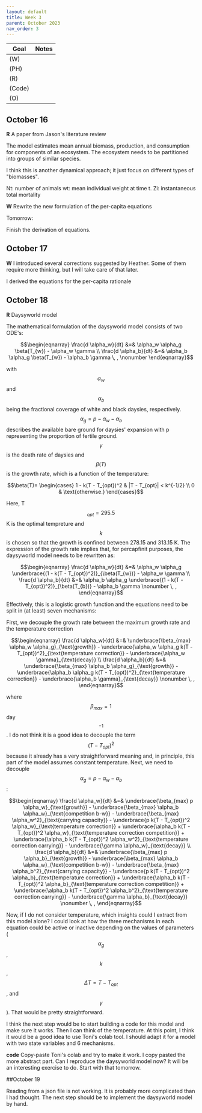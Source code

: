 ```yaml
---
layout: default
title: Week 3
parent: October 2023
nav_order: 3                                                                     
---
```



| Goal | Notes |
| ----------- | ----------- |
|(W)| |
|(PH)| |
|(R)| |
|(Code)| |
|(O)| |


## October 16

**R** A paper from Jason's literature review

The model estimates mean annual biomass, production, and consumption for components of an ecosystem.
The ecosystem needs to be partitioned into groups of similar species.

I think this is another dynamical approach; it just focus on different types of "biomasses".

Nt: number of animals
wt: mean individual weight at time t.
Zi: instantaneous total mortality

**W** Rewrite the new formulation of the per-capita equations

Tomorrow:

Finish the derivation of equations.


## October 17

**W**
I introduced several corrections suggested by Heather. Some of them require more thinking, but I will take care of that later.

I derived the equations for the per-capita rationale


## October 18

**R** Daysyworld model

The mathematical formulation of the daysyworld model consists of two ODE's:

$$\begin{eqnarray}
\frac{d \alpha_w}{dt} &=& \alpha_w \alpha_g \beta(T_{w}) - \alpha_w \gamma \\
\frac{d \alpha_b}{dt} &=& \alpha_b \alpha_g \beta(T_{w}) - \alpha_b \gamma \, , \nonumber
\end{eqnarray}$$

with $$\alpha_w$$ and $$\alpha_b$$ being the fractional coverage of white and black daysies, respectively. $$\alpha_g = p -\alpha_w - \alpha_b$$ describes the available bare ground for daysies' expansion with p representing the proportion of fertile ground.
$$\gamma$$ is the death rate of daysies and $$\beta(T)$$ is the growth rate, which is a function of the temperature:

$$\beta(T)= \begin{cases}
      1 - k(T - T_{opt})^2 & |T - T_{opt}| < k^{-1/2} \\
      0 & \text{otherwise.} 
   \end{cases}$$

Here, T$$_{opt}=295.5$$ K is the optimal tempreture and $$k$$ is chosen so that the growth is confined between 278.15 and 313.15 K. The expression of the growth rate implies that, for percapfinit purposes, the daysyworld model needs to be rewritten as:

$$\begin{eqnarray}
\frac{d \alpha_w}{dt} &=& \alpha_w \alpha_g \underbrace{(1 - k(T - T_{opt})^2)}_{\beta(T_{w})} - \alpha_w \gamma \\
\frac{d \alpha_b}{dt} &=& \alpha_b \alpha_g \underbrace{(1 - k(T - T_{opt})^2)}_{\beta(T_{b})} - \alpha_b \gamma \nonumber \, ,
\end{eqnarray}$$

Effectively, this is a logistic growth function and the equations need to be split in (at least) seven mechanisms:

First, we decouple the growth rate between the maximum growth rate and the temperature correction

$$\begin{eqnarray}
\frac{d \alpha_w}{dt} &=& \underbrace{\beta_{max} \alpha_w \alpha_g}_{\text{growth}} - \underbrace{\alpha_w \alpha_g k(T - T_{opt})^2}_{\text{temperature correction}} - \underbrace{\alpha_w \gamma}_{\text{decay}} \\
\frac{d \alpha_b}{dt} &=& \underbrace{\beta_{max} \alpha_b \alpha_g}_{\text{growth}} - \underbrace{\alpha_b \alpha_g k(T - T_{opt})^2}_{\text{temperature correction}} - \underbrace{\alpha_b \gamma}_{\text{decay}} \nonumber \, ,
\end{eqnarray}$$

where $$\beta_{max}= 1$$ day$$^{-1}$$. I do not think it is a good idea to decouple the term $$(T - T_{opt})^2$$ because it already has a very straightforward meaning and, in principle, this part of the model assumes constant temperature. Next, we need to decouple $$\alpha_g= p - \alpha_w - \alpha_b$$:

$$\begin{eqnarray}
\frac{d \alpha_w}{dt} &=& \underbrace{\beta_{max} p \alpha_w}_{\text{growth}} - \underbrace{\beta_{max} \alpha_b \alpha_w}_{\text{competition b-w}} - \underbrace{\beta_{max} \alpha_w^2}_{\text{carrying capacity}} - \underbrace{p k(T - T_{opt})^2 \alpha_w}_{\text{temperature correction}} + \underbrace{\alpha_b  k(T - T_{opt})^2 \alpha_w}_{\text{temperature correction competition}} + \underbrace{\alpha_b k(T - T_{opt})^2 \alpha_w^2}_{\text{temperature correction carrying}} - \underbrace{\gamma \alpha_w}_{\text{decay}} \\
\frac{d \alpha_b}{dt} &=& \underbrace{\beta_{max} p \alpha_b}_{\text{growth}} - \underbrace{\beta_{max} \alpha_b \alpha_w}_{\text{competition b-w}} - \underbrace{\beta_{max} \alpha_b^2}_{\text{carrying capacity}} - \underbrace{p k(T - T_{opt})^2 \alpha_b}_{\text{temperature correction}} + \underbrace{\alpha_b  k(T - T_{opt})^2 \alpha_b}_{\text{temperature correction competition}} + \underbrace{\alpha_b k(T - T_{opt})^2 \alpha_b^2}_{\text{temperature correction carrying}} - \underbrace{\gamma \alpha_b}_{\text{decay}} \nonumber \, ,
\end{eqnarray}$$



Now, if I do not consider temperature, which insights could I extract from this model alone? I could look at how the three mechanisms in each equation could be active or inactive depending on the values of parameters ($$\alpha_g$$, $$k$$, $$\Delta T = T - T_{opt}$$, and $$\gamma$$). That would be pretty straightforward.

I think the next step would be to start building a code for this model and make sure it works. Then I can think of the temperature. At this point, I think it would be a good idea to use Toni's colab tool. I should adapt it for a model with two state variables and 6 mechanisms.

**code** Copy-paste Toni's colab and try to make it work. I copy pasted the more abstract part. Can I reproduce the daysyworld model now? It will be an interesting exercise to do. Start with that tomorrow.

##October 19

Reading from a json file is not working. It is probably more complicated than I had thought.
The next step should be to implement the daysyworld model by hand.